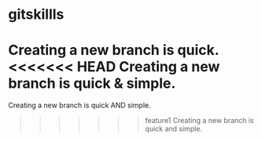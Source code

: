 # gitskillls
Creating a new branch is quick.
<<<<<<< HEAD
Creating a new branch is quick & simple.
=======
Creating a new branch is quick AND simple.
>>>>>>> feature1
Creating a new branch is quick and simple.